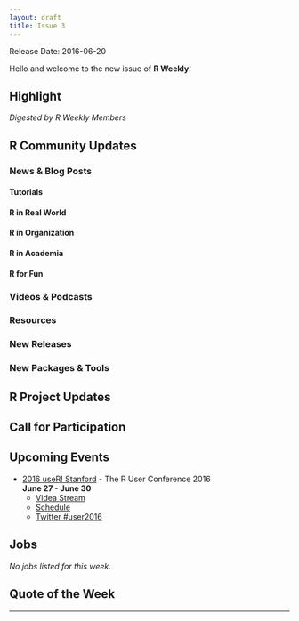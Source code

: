 ```yaml
---
layout: draft
title: Issue 3
---
```


Release Date: 2016-06-20

Hello and welcome to the new issue of **R Weekly**!

## Highlight

*Digested by R Weekly Members*


## R Community Updates

### News & Blog Posts

#### Tutorials

#### R in Real World


#### R in Organization

#### R in Academia

#### R for Fun

### Videos & Podcasts

### Resources


### New Releases

### New Packages & Tools

## R Project Updates


## Call for Participation


## Upcoming Events

+ [2016 useR! Stanford](http://user2016.org/) - The R User Conference 2016<br /> **June 27 - June 30** <br>
  + [Videa Stream](https://aka.ms/user2016conference)
  + [Schedule](http://schedule.user2016.org)
  + [Twitter #user2016](https://twitter.com/hashtag/user2016)

## Jobs

*No jobs listed for this week.*

## Quote of the Week


<HR />

<p><small id="page_view">&nbsp;</small></p>

